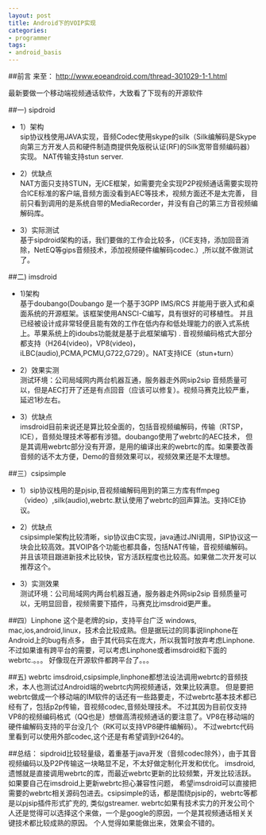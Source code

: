 ```yaml
---
layout: post
title: Android下的VOIP实现
categories:
- programmer
tags:
- android_basis
---
```



##前言
来至：	http://www.eoeandroid.com/thread-301029-1-1.html

最新要做一个移动端视频通话软件，大致看了下现有的开源软件

##一) sipdroid
- 1）架构	
sip协议栈使用JAVA实现，音频Codec使用skype的silk（Silk编解码是Skype向第三方开发人员和硬件制造商提供免版税认证(RF)的Silk宽带音频编码器）实现。
NAT传输支持stun server.	

- 2）优缺点		
NAT方面只支持STUN，无ICE框架，如需要完全实现P2P视频通话需要实现符合ICE标准的客户端,音频方面没看到AEC等技术，视频方面还不是太完善，
目前只看到调用的是系统自带的MediaRecorder，并没有自己的第三方音视频编解码库。

- 3）实际测试	
基于sipdroid架构的话，我们要做的工作会比较多，（ICE支持，添加回音消除，NetEQ等gips音频技术，添加视频硬件编解码codec.）,所以就不做测试了。


##二) imsdroid
- 1)架构	
基于doubango(Doubango 是一个基于3GPP IMS/RCS 并能用于嵌入式和桌面系统的开源框架。该框架使用ANSCI-C编写，具有很好的可移植性。
并且已经被设计成非常轻便且能有效的工作在低内存和低处理能力的嵌入式系统上。苹果系统上的idoubs功能就是基于此框架编写) .
音视频编码格式大部分都支持（H264(video)，VP8(video)，iLBC(audio),PCMA,PCMU,G722,G729）。NAT支持ICE（stun+turn）

- 2）效果实测	
测试环境：公司局域网内两台机器互通，服务器走外网sip2sip
音频质量可以，但是AEC打开了还是有点回音（应该可以修复）。视频马赛克比较严重，延迟1秒左右。

- 3）优缺点		
imsdroid目前来说还是算比较全面的，包括音视频编解码，传输（RTSP，ICE），音频处理技术等都有涉猎。doubango使用了webrtc的AEC技术，
但是其调用webrtc部分没有开源，是用的编译出来的webrtc的库。如果要改善音频的话不太方便，Demo的音频效果可以，视频效果还是不太理想。


##三）csipsimple
- 1）sip协议栈用的是pjsip,音视频编解码用到的第三方库有ffmpeg（video）,silk(audio),webrtc.默认使用了webrtc的回声算法。支持ICE协议。

- 2）优缺点		
csipsimple架构比较清晰，sip协议由C实现，java通过JNI调用，SIP协议这一块会比较高效。其VOIP各个功能也都具备，包括NAT传输，音视频编解码。
并且该项目跟进新技术比较快，官方活跃程度也比较高。如果做二次开发可以推荐这个。

- 3）实测效果	
测试环境：公司局域网内两台机器互通，服务器走外网sip2sip
音频质量可以，无明显回音，视频需要下插件，马赛克比imsdroid更严重。


##四）Linphone
这个是老牌的sip，支持平台广泛 windows, mac,ios,android,linux，技术会比较成熟。但是据玩过的同事说linphone在Android上的bug有点多，
由于其代码实在庞大，所以我暂时放弃考虑Linphone.不过如果谁有跨平台的需要，可以考虑Linphone或者imsdroid和下面的webrtc.。。。
好像现在开源软件都跨平台了。。。


##五) webrtc
imsdroid,csipsimple,linphone都想法设法调用webrtc的音频技术，本人也测试过Android端的webrtc内网视频通话，效果比较满意。
但是要把webrtc做成一个移动端的IM软件的话还有一些路要走，不过webrtc基本技术都已经有了，包括p2p传输，音视频codec,音频处理技术。
不过其因为目前仅支持VP8的视频编码格式（QQ也是）想做高清视频通话的要注意了。VP8在移动端的硬件编解码支持的平台没几个（RK可以支持VP8硬件编解码）。
不过webrtc代码里看到可以使用外部codec,这个还是有希望调到H264的。


##总结：
sipdroid比较轻量级，着重基于java开发（音频codec除外），由于其音视频编码以及P2P传输这一块略显不足，不太好做定制化开发和优化。
imsdroid,遗憾就是直接调用webrtc的库，而最近webrtc更新的比较频繁，开发比较活跃。如果要自己在imsdroid上更新webrtc担心兼容性问题，
希望imsdroid可以直接把需要的webrtc相关源码包进去。csipsimple的话，都是围绕pjsip的，webrtc等都是以pjsip插件形式扩充的,
类似gstreamer. webrtc如果有技术实力的开发公司个人还是觉得可以选择这个来做，一个是google的原因，一个是其视频通话相关关键技术都比较成熟的原因。
个人觉得如果能做出来，效果会不错的。


